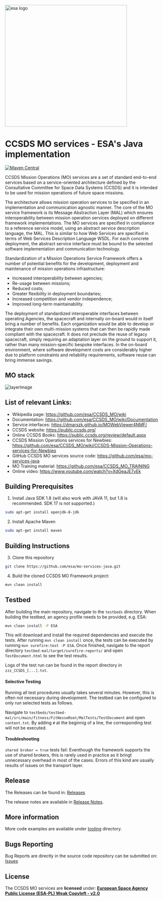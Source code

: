 <p align="left">
  <a href="https://github.com/esa/mo-services-java">
      <img src="https://upload.wikimedia.org/wikipedia/commons/thumb/a/af/ESA_logo.png/800px-ESA_logo.png" alt="esa logo" title="esa" width="400"/>
  </a>
</p>

CCSDS MO services - ESA's Java implementation
========================

[![Maven Central](https://maven-badges.herokuapp.com/maven-central/int.esa.ccsds.mo/mo-services-java/badge.svg)](https://maven-badges.herokuapp.com/maven-central/int.esa.ccsds.mo/mo-services-java)

CCSDS Mission Operations (MO) services are a set of standard end-to-end services based on a service-oriented architecture defined by the Consultative Committee for Space Data Systems (CCSDS) and it is intended to be used for mission operations of future space missions.

The architecture allows mission operation services to be specified in an implementation and communication agnostic manner. The core of the MO service framework is its Message Abstraction Layer (MAL) which ensures interoperability between mission operation services deployed on different framework implementations. The MO services are specified in compliance to a reference service model, using an abstract service description language, the MAL. This is similar to how Web Services are specified in terms of Web Services Description Language WSDL. For each concrete deployment, the abstract service interface must be bound to the selected software implementation and communication technology.

Standardization of a Mission Operations Service Framework offers a number of potential benefits for the development, deployment and maintenance of mission operations infrastructure:
- Increased interoperability between agencies;
- Re-usage between missions;
- Reduced costs;
- Greater flexibility in deployment boundaries;
- Increased competition and vendor independence;
- Improved long-term maintainability.

The deployment of standardized interoperable interfaces between operating Agencies, the spacecraft and internally on-board would in itself bring a number of benefits. Each organization would be able to develop or integrate their own multi-mission systems that can then be rapidly made compliant with the spacecraft. It does not preclude the reuse of legacy spacecraft, simply requiring an adaptation layer on the ground to support it, rather than many mission-specific bespoke interfaces. In the on-board environment, where software development costs are considerably higher due to platform constraints and reliability requirements, software reuse can bring immense savings.

## MO stack

![layerImage]

## List of relevant Links:

- Wikipedia page: https://github.com/esa/CCSDS_MO/wiki
- Documentation: https://github.com/esa/CCSDS_MO/wiki/Documentation
- Service interfaces: https://dmarszk.github.io/MOWebViewer4NMF/
- CCSDS website: https://public.ccsds.org/
- Online CCSDS Books: https://public.ccsds.org/review/default.aspx
- CCSDS Mission Operations services for Newbies:  https://github.com/esa/CCSDS_MO/wiki/CCSDS-Mission-Operations-services-for-Newbies
- GitHub CCSDS MO services source code: https://github.com/esa/mo-services-java
- MO Training material: https://github.com/esa/CCSDS_MO_TRAINING
- Online video:  https://www.youtube.com/watch?v=XdGeaJE7yEk

## Building Prerequisites

1. Install Java SDK 1.8 (will also work with JAVA 11, but 1.8 is recommended. SDK 17 is not supported.)
```bash
sudo apt-get install openjdk-8-jdk
```
2. Install Apache Maven
```bash
sudo apt-get install maven
```

## Building Instructions

3. Clone this repository
```bash
git clone https://github.com/esa/mo-services-java.git
```

4. Build the cloned CCSDS MO Framework project:
```bash
mvn clean install
```

## Testbed

After building the main repository, navigate to the `testbeds` directory. When building the testbed, an agency profile needs to be provided, e.g. ESA:
```bash
mvn clean install -P ESA
```
This will download and install the required dependencies and execute the tests. After running `mvn clean install` once, the tests can be executed by running `mvn surefire:test -P ESA`. Once finished, navigate to the report directory `testbed-mal/target/surefire-reports/` and open `TestDocument.html` to see the test results.

Logs of the test run can be found in the report directory in `zzz_CCSDS_[...].txt`.

#### Selective Testing
Running all test procedures usually takes several minutes. However, this is often not necessary during development. The testbed can be configured to only run selected tests as follows.

Navigate to `testbeds/testbed-mal/src/main/fitness/FitNesseRoot/MalTests/TestDocument` and open `content.txt`. By adding `#` at the beginnig of a line, the corresponding test will not be executed.

#### Troubleshooting

`shared broker = true` tests fail: Eventhough the framework supports the use of shared brokers, this is rarely used in practice as it bringt unnecessary overhead in most of the cases. Errors of this kind are usually results of issues on the transport layer.

## Release

The Releases can be found in: [Releases]

The release notes are available in [Release Notes].

## More information

More code examples are available under [tooling](tooling) directory.

## Bugs Reporting

Bug Reports are directly in the source code repository can be submitted on: [Issues]

## License

The CCSDS MO services are **licensed** under: **[European Space Agency Public License (ESA-PL) Weak Copyleft - v2.0]**
	
[ESAImage]: https://upload.wikimedia.org/wikipedia/commons/a/af/ESA_logo.png
[European Space Agency Public License (ESA-PL) Weak Copyleft - v2.0]: LICENCE.md
[GitHub]: https://github.com/esa/mo-services-java
[Release Notes]: RELEASE_NOTES.md
[Releases]: https://github.com/esa/mo-services-java/releases
[Issues]: https://github.com/esa/mo-services-java/issues
[website]: http://www.esa.int/
[layerImage]: https://upload.wikimedia.org/wikipedia/commons/9/9a/Ccsds_mo_service_layers.jpg
